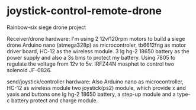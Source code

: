 # joystick-control-remote-drone
Rainbow-six siege drone project


Receiver/drone hardware:
I'm using 2 12v/120rpm motors to build a siege drone
Arduino nano (atmega328p) as microcontroler, tb6612fng as motor driver board, HC-12 as the wireless module.
3 lg hg-2 18650 battery as the power supply and also a 3s bms to protect my battery.
Using 7805 to regulate the voltage from 12v to 5v. 
IRFZ44N mosphet to control two solenoid JF-0826.



send/joystick/controller hardware:
Also Arduino nano as microcontroller, HC-12 as wireless module
two joystick(ps2) module, which provide x and yaxis and buttons
one lg hg-2 18650 battery, a step-up module and a type-c battery protect and charge module.


